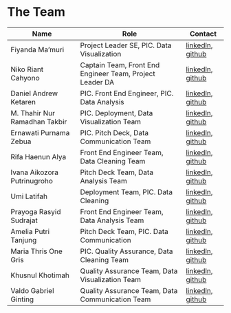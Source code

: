 # The Team

| Name                          | Role                                                               | Contact                              |
|-------------------------------|--------------------------------------------------------------------|--------------------------------------|
| Fiyanda Ma’muri               | Project Leader SE, PIC. Data Visualization                         | [linkedln](https://www.linkedin.com/in/fiyandamamuri/), [github](https://github.com/fiyandamamuri)                           |
| Niko Riant Cahyono            | Captain Team, Front End Engineer Team, Project Leader DA           | [linkedln](https://www.linkedin.com/in/niko-riant-8b6055285/), [github](https://github.com/royalrumble3)                     |
| Daniel Andrew Ketaren         | PIC. Front End Engineer, PIC. Data Analysis                        | [linkedln](https://www.linkedin.com/in/daniel-andrew-ketaren-2b51a5223/), [github](https://github.com/Danielketaren2207)     |
| M. Thahir Nur Ramadhan Takbir | PIC. Deployment, Data Visualization Team                           | [linkedln]( ), [github]( )           |
| Ernawati Purnama Zebua        | PIC. Pitch Deck, Data Communication Team                           | [linkedln]( ), [github]( )           |
| Rifa Haenun Alya              | Front End Engineer Team, Data Cleaning Team                        | [linkedln](http://linkedin.com/in/rifahaenuna), [github](https://github.com/rifahaenunalya)           |
| Ivana Aikozora Putrinugroho   | Pitch Deck Team, Data Analysis Team                                | [linkedln](https://id.linkedin.com/in/ivana-aikozora), [github](https://github.com/aikozoora/aikozoora.github.io)            |
| Umi Latifah                   | Deployment Team, PIC. Data Cleaning                                | [linkedln](https://www.linkedin.com/in/umilatifah21 ), [github]( https://github.com/LatifahUmi)           |
| Prayoga Rasyid Sudrajat       | Front End Engineer Team, Data Analysis Team                        | [linkedln]( ), [github]( )           |
| Amelia Putri Tanjung          | Pitch Deck Team, PIC. Data Communication                           | [linkedln](https://www.linkedin.com/in/putri-tanjung-8a40652b1? ), [github]( https://github.com/PutriTanjung)                |
| Maria Thris One Gris          | PIC. Quality Assurance, Data Cleaning Team                         | [linkedln]( ), [github]( )           |
| Khusnul Khotimah              | Quality Assurance Team, Data Visualization Team                    | [linkedln]( ), [github]( )           |
| Valdo Gabriel Ginting         | Quality Assurance Team, Data Communication Team                    | [linkedln]( ), [github]( )           |


